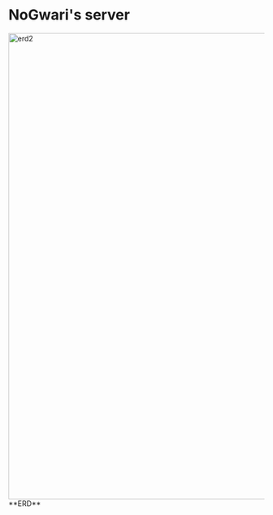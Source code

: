 # NoGwari's server


<img width="918" alt="erd2" src="https://github.com/NoGwari/server/assets/108740187/0e5b4341-08ba-4971-8622-e6f0c097a3bf">
**ERD**

